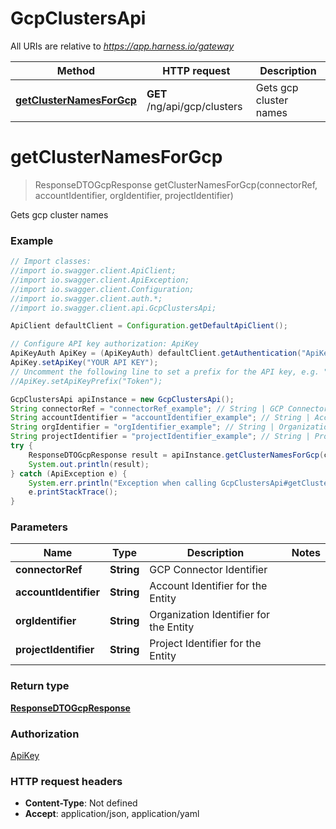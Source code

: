 # GcpClustersApi

All URIs are relative to *https://app.harness.io/gateway*

Method | HTTP request | Description
------------- | ------------- | -------------
[**getClusterNamesForGcp**](GcpClustersApi.md#getClusterNamesForGcp) | **GET** /ng/api/gcp/clusters | Gets gcp cluster names

<a name="getClusterNamesForGcp"></a>
# **getClusterNamesForGcp**
> ResponseDTOGcpResponse getClusterNamesForGcp(connectorRef, accountIdentifier, orgIdentifier, projectIdentifier)

Gets gcp cluster names

### Example
```java
// Import classes:
//import io.swagger.client.ApiClient;
//import io.swagger.client.ApiException;
//import io.swagger.client.Configuration;
//import io.swagger.client.auth.*;
//import io.swagger.client.api.GcpClustersApi;

ApiClient defaultClient = Configuration.getDefaultApiClient();

// Configure API key authorization: ApiKey
ApiKeyAuth ApiKey = (ApiKeyAuth) defaultClient.getAuthentication("ApiKey");
ApiKey.setApiKey("YOUR API KEY");
// Uncomment the following line to set a prefix for the API key, e.g. "Token" (defaults to null)
//ApiKey.setApiKeyPrefix("Token");

GcpClustersApi apiInstance = new GcpClustersApi();
String connectorRef = "connectorRef_example"; // String | GCP Connector Identifier
String accountIdentifier = "accountIdentifier_example"; // String | Account Identifier for the Entity
String orgIdentifier = "orgIdentifier_example"; // String | Organization Identifier for the Entity
String projectIdentifier = "projectIdentifier_example"; // String | Project Identifier for the Entity
try {
    ResponseDTOGcpResponse result = apiInstance.getClusterNamesForGcp(connectorRef, accountIdentifier, orgIdentifier, projectIdentifier);
    System.out.println(result);
} catch (ApiException e) {
    System.err.println("Exception when calling GcpClustersApi#getClusterNamesForGcp");
    e.printStackTrace();
}
```

### Parameters

Name | Type | Description  | Notes
------------- | ------------- | ------------- | -------------
 **connectorRef** | **String**| GCP Connector Identifier |
 **accountIdentifier** | **String**| Account Identifier for the Entity |
 **orgIdentifier** | **String**| Organization Identifier for the Entity |
 **projectIdentifier** | **String**| Project Identifier for the Entity |

### Return type

[**ResponseDTOGcpResponse**](ResponseDTOGcpResponse.md)

### Authorization

[ApiKey](../README.md#ApiKey)

### HTTP request headers

 - **Content-Type**: Not defined
 - **Accept**: application/json, application/yaml

